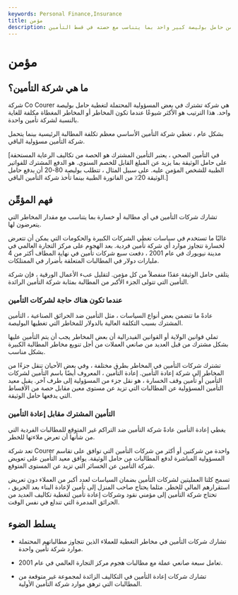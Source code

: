 ```yaml
---
keywords: Personal Finance,Insurance
title: مؤمن
description: يتقاسم صانعو العملات تكاليف مطالبات التأمين من حامل بوليصة كبير واحد بما يتناسب مع حصته في قسط التأمين.
---
```


# مؤمن
## ما هي شركة التأمين؟

شركة Co Courer هي شركة تشترك في بعض المسؤولية المحتملة لتغطية حامل بوليصة واحد. هذا الترتيب هو الأكثر شيوعًا عندما تكون المخاطر أو المخاطر المغطاة مكلفة للغاية بالنسبة لشركة تأمين واحدة.

بشكل عام ، تغطي شركة التأمين الأساسي معظم تكلفة المطالبة الرئيسية بينما يتحمل شركة التأمين مسؤولية الباقي.

[في التأمين الصحي ، يعتبر التأمين المشترك هو الحصة من تكاليف الرعاية المستحقة على حامل الوثيقة بما يزيد عن المبلغ القابل للخصم السنوي. هو الدفع المشترك للفواتير الطبية للشخص المؤمن عليه. على سبيل المثال ، تتطلب بوليصة 80-20 أن يدفع حامل الوثيقة 20٪ من الفاتورة الطبية بينما تأخذ شركة التأمين الباقي.]

## فهم المؤمِّن

تشارك شركات التأمين في أي مطالبة أو خسارة بما يتناسب مع مقدار المخاطر التي يتعرضون لها.

غالبًا ما تستخدم في سياسات تغطي الشركات الكبيرة والحكومات التي يمكن أن تتعرض لخسارة تتجاوز موارد أي شركة تأمين فردية. بعد الهجوم على مركز التجارة العالمي في مدينة نيويورك في عام 2001 ، دفعت سبع شركات تأمين في نهاية المطاف أكثر من 4 مليارات دولار في المطالبات المتعلقة بأضرار في الممتلكات.

يتلقى حامل الوثيقة عقدًا منفصلاً من كل مؤمن. لتقليل عبء الأعمال الورقية ، فإن شركة التأمين التي تتولى الجزء الأكبر من المطالبة بمثابة شركة التأمين الرائدة.

### عندما تكون هناك حاجة لشركات التأمين

عادةً ما تتضمن بعض أنواع السياسات ، مثل التأمين ضد الحرائق الصناعية ، التأمين المشترك بسبب التكلفة العالية بالدولار للمخاطر التي تغطيها البوليصة.

تملي قوانين الولاية أو القوانين الفيدرالية أن بعض المخاطر يجب أن يتم التأمين عليها بشكل مشترك من قبل العديد من صانعي العملات من أجل تنويع مخاطر المطالبة الكبيرة بشكل مناسب.

تشترك شركات التأمين في المخاطر بطرق مختلفة ، وفي بعض الأحيان تنقل جزءًا من المخاطر إلى شركة إعادة التأمين. إعادة التأمين ، المعروف أيضًا باسم التأمين لشركات التأمين أو تأمين وقف الخسارة ، هو نقل جزء من المسؤولية إلى طرف آخر. يقبل معيد التأمين المسؤولية عن المطالبات التي تزيد عن مستوى معين مقابل حصة من الأقساط التي يدفعها حامل الوثيقة.

### التأمين المشترك مقابل إعادة التأمين

يغطي إعادة التأمين عادةً شركة التأمين ضد التراكم غير المتوقع للمطالبات الفردية التي من شأنها أن تعرض ملاءتها للخطر.

تعد شركة Courer واحدة من شركتين أو أكثر من شركات التأمين التي توافق على تقاسم المسؤولية المباشرة لدفع المطالبات من حامل الوثيقة. يوافق معيد التأمين على تعويض شركة التأمين عن الخسائر التي تزيد عن المستوى المتوقع.

تسمح كلتا العمليتين لشركات التأمين بضمان السياسات لعدد أكبر من العملاء دون تعريض استقرارهم المالي للخطر. مثلما يحتاج صاحب المنزل إلى تأمين لإعادة البناء بعد الحريق ، تحتاج شركة التأمين إلى مؤمني نقود وشركات إعادة تأمين لتغطية تكاليف العديد من الحرائق المدمرة التي تندلع في نفس الوقت.

## يسلط الضوء

- تشارك شركات التأمين في مخاطر التغطية للعملاء الذين تتجاوز مطالباتهم المحتملة موارد شركة تأمين واحدة.

- تعامل سبعة صانعي عملة مع مطالبات هجوم مركز التجارة العالمي في عام 2001.

- تشارك شركات إعادة التأمين في التكاليف الزائدة لمجموعة غير متوقعة من المطالبات التي ترهق موارد شركة التأمين الأولية.

